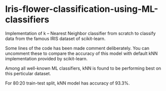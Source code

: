 # Iris-flower-classification-using-ML-classifiers
Implementation of k – Nearest Neighbor classifier from scratch to classify data from the famous IRIS dataset of scikit-learn.

Some lines of the code has been made comment deliberately. You can uncomment these to compare the accuracy of this model with default kNN implementation provided by scikit-learn.

Among all well-known ML classifiers, kNN is found to be performing best on this perticular dataset.

For 80:20 train-test split, kNN model has accuracy of 93.3%.
